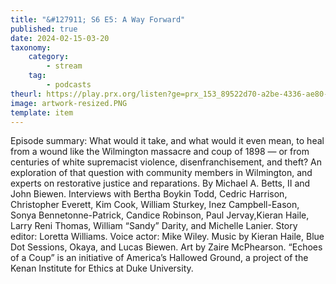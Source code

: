 ```yaml
---
title: "&#127911; S6 E5: A Way Forward"
published: true
date: 2024-02-15-03-20
taxonomy:
    category:
        - stream
    tag:
        - podcasts
theurl: https://play.prx.org/listen?ge=prx_153_89522d70-a2be-4336-ae80-b46ce84e25dc&uf=http%3A%2F%2Ffeeds.sceneonradio.org%2FSceneOnRadio
image: artwork-resized.PNG
template: item
---
```


Episode summary: What would it take, and what would it even mean, to heal from a wound like the Wilmington massacre and coup of 1898 &mdash; or from centuries of white supremacist violence, disenfranchisement, and theft? An exploration of that question with community members in Wilmington, and experts on restorative justice and reparations. By Michael A. Betts, II and John Biewen. Interviews with Bertha Boykin Todd, Cedric Harrison, Christopher Everett, Kim Cook, William Sturkey, Inez Campbell-Eason, Sonya Bennetonne-Patrick, Candice Robinson, Paul Jervay,Kieran Haile, Larry Reni Thomas, William &ldquo;Sandy&rdquo; Darity, and Michelle Lanier. Story editor: Loretta Williams. Voice actor: Mike Wiley. Music by Kieran Haile, Blue Dot Sessions, Okaya, and Lucas Biewen. Art by Zaire McPhearson. &ldquo;Echoes of a Coup&rdquo; is an initiative of America&rsquo;s Hallowed Ground, a project of the Kenan Institute for Ethics at Duke University.
